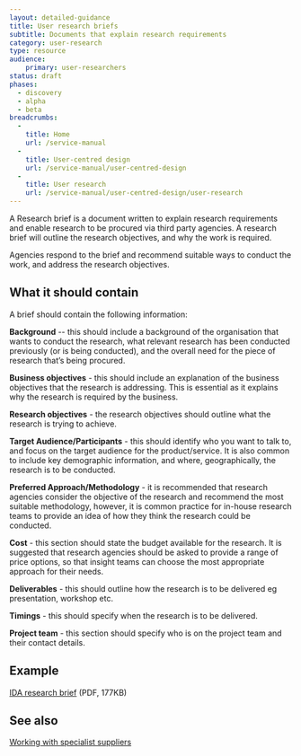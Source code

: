 ```yaml
---
layout: detailed-guidance
title: User research briefs
subtitle: Documents that explain research requirements
category: user-research
type: resource
audience:
    primary: user-researchers
status: draft
phases:
  - discovery
  - alpha
  - beta
breadcrumbs:
  -
    title: Home
    url: /service-manual
  -
    title: User-centred design
    url: /service-manual/user-centred-design
  -
    title: User research
    url: /service-manual/user-centred-design/user-research
---
```


A Research brief is a document written to explain research requirements and enable research to be procured via third party agencies. A research brief will outline the research objectives, and why the work is required.

Agencies respond to the brief and recommend suitable ways to conduct the work, and address the research objectives.

## What it should contain

A brief should contain the following information:

**Background** -- this should include a background of the organisation that wants to conduct the research, what relevant research has been conducted previously (or is being conducted), and the overall need for the piece of research that’s being procured.

**Business objectives** - this should include an explanation of the business objectives that the research is addressing. This is essential as it explains why the research is required by the business.

**Research objectives** - the research objectives should outline what the research is trying to achieve.

**Target Audience/Participants** - this should identify who you want to talk to, and focus on the target audience for the product/service. It is also common to include key demographic information, and where, geographically, the research is to be conducted.

**Preferred Approach/Methodology** - it is recommended that research agencies consider the objective of the research and recommend the most suitable methodology, however, it is common practice for in-house research teams to provide an idea of how they think the research could be conducted.

**Cost** - this section should state the budget available for the research. It is suggested that research agencies should be asked to provide a range of price options, so that insight teams can choose the most appropriate approach for their needs.

**Deliverables** - this should outline how the research is to be delivered eg presentation, workshop etc.

**Timings** - this should specify when the research is to be delivered.

**Project team** - this section should specify who is on the project team and their contact details.

## Example

[IDA research brief](/service-manual/assets/documents/IDAQualBrief.pdf) (PDF, 177KB)

## See also

[Working with specialist suppliers](/service-manual/the-team/working-with-specialists.html)
